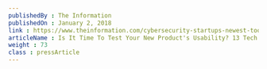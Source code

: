 ```yaml
---
publishedBy : The Information
publishedOn : January 2, 2018
link : https://www.theinformation.com/cybersecurity-startups-newest-tool-blockchain
articleName : Is It Time To Test Your New Product's Usability? 13 Tech Experts Weigh In
weight : 73 
class : pressArticle
---
```

